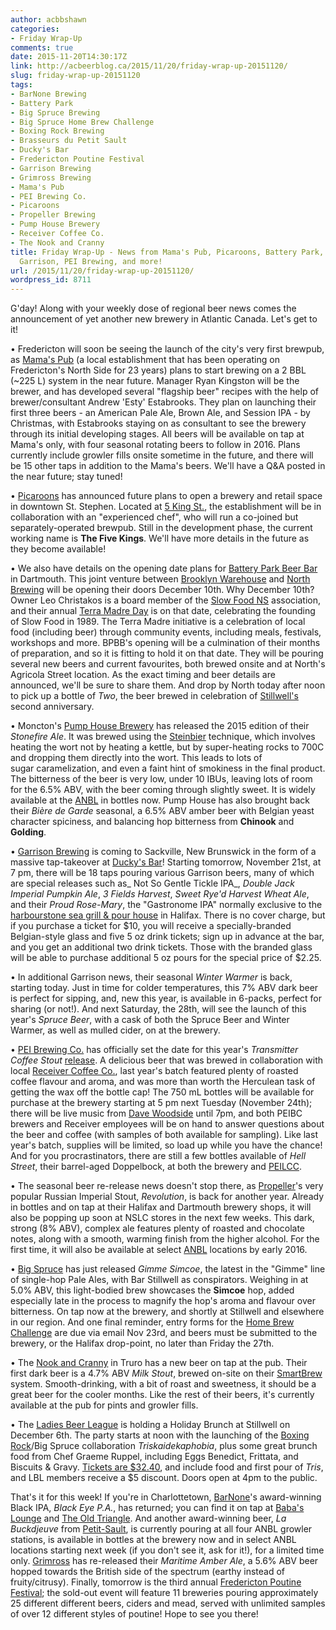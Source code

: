 ```yaml
---
author: acbbshawn
categories:
- Friday Wrap-Up
comments: true
date: 2015-11-20T14:30:17Z
link: http://acbeerblog.ca/2015/11/20/friday-wrap-up-20151120/
slug: friday-wrap-up-20151120
tags:
- BarNone Brewing
- Battery Park
- Big Spruce Brewing
- Big Spruce Home Brew Challenge
- Boxing Rock Brewing
- Brasseurs du Petit Sault
- Ducky's Bar
- Fredericton Poutine Festival
- Garrison Brewing
- Grimross Brewing
- Mama's Pub
- PEI Brewing Co.
- Picaroons
- Propeller Brewing
- Pump House Brewery
- Receiver Coffee Co.
- The Nook and Cranny
title: Friday Wrap-Up - News from Mama's Pub, Picaroons, Battery Park, Pump House,
  Garrison, PEI Brewing, and more!
url: /2015/11/20/friday-wrap-up-20151120/
wordpress_id: 8711
---
```


G'day! Along with your weekly dose of regional beer news comes the announcement of yet another new brewery in Atlantic Canada. Let's get to it!

• Fredericton will soon be seeing the launch of the city's very first brewpub, as [Mama's Pub](http://www.mamaspubwesthills.com/) (a local establishment that has been operating on Fredericton's North Side for 23 years) plans to start brewing on a 2 BBL (~225 L) system in the near future. Manager Ryan Kingston will be the brewer, and has developed several "flagship beer" recipes with the help of brewer/consultant Andrew 'Esty' Estabrooks. They plan on launching their first three beers - an American Pale Ale, Brown Ale, and Session IPA - by Christmas, with Estabrooks staying on as consultant to see the brewery through its initial developing stages. All beers will be available on tap at Mama's only, with four seasonal rotating beers to follow in 2016. Plans currently include growler fills onsite sometime in the future, and there will be 15 other taps in addition to the Mama's beers. We'll have a Q&A posted in the near future; stay tuned!

• [Picaroons](https://www.facebook.com/picaroons) has announced future plans to open a brewery and retail space in downtown St. Stephen. Located at [5 King St.](https://www.google.ca/maps/place/5+King+St,+St+Stephen,+NB+E3L+2C1/@45.1927039,-67.2776154,17z/data=!3m1!4b1!4m2!3m1!1s0x4ca5f934209deca5:0xf91b4f0be111e0f1), the establishment will be in collaboration with an "experienced chef", who will run a co-joined but separately-operated brewpub. Still in the development phase, the current working name is **The Five Kings**. We'll have more details in the future as they become available!

• We also have details on the opening date plans for [Battery Park Beer Bar](http://batterypark.ca/) in Dartmouth. This joint venture between [Brooklyn Warehouse](http://brooklynwarehouse.ca/) and [North Brewing](http://www.northbrewing.ca/) will be opening their doors December 10th. Why December 10th? Owner Leo Christakos is a board member of the [Slow Food NS](http://slowfoodns.com/) association, and their annual [Terra Madre Day](http://www.slowfood.com/what-we-do/international-events/terra-madre-day/) is on that date, celebrating the founding of Slow Food in 1989. The Terra Madre initiative is a celebration of local food (including beer) through community events, including meals, festivals, workshops and more. BPBB's opening will be a culmination of their months of preparation, and so it is fitting to hold it on that date. They will be pouring several new beers and current favourites, both brewed onsite and at North's Agricola Street location. As the exact timing and beer details are announced, we'll be sure to share them. And drop by North today after noon to pick up a bottle of _Two_, the beer brewed in celebration of [Stillwell's](http://www.barstillwell.com/) second anniversary.

• Moncton's [Pump House Brewery](http://beer.pumphousebrewery.ca/) has released the 2015 edition of their _Stonefire Ale_. It was brewed using the [Steinbier](http://www.germanbeerinstitute.com/Steinbier.html) technique, which involves heating the wort not by heating a kettle, but by super-heating rocks to 700C and dropping them directly into the wort. This leads to lots of sugar caramelization, and even a faint hint of smokiness in the final product. The bitterness of the beer is very low, under 10 IBUs, leaving lots of room for the 6.5% ABV, with the beer coming through slightly sweet. It is widely available at the [ANBL](http://www.nbliquor.com/Home/ProductDetails/4851) in bottles now. Pump House has also brought back their _Bière de Garde_ seasonal, a 6.5% ABV amber beer with Belgian yeast character spiciness, and balancing hop bitterness from **Chinook** and **Golding**.

• [Garrison Brewing](http://www.garrisonbrewing.com/) is coming to Sackville, New Brunswick in the form of a massive tap-takeover at [Ducky's Bar](https://www.facebook.com/duckysbar)! Starting tomorrow, November 21st, at 7 pm, there will be 18 taps pouring various Garrison beers, many of which are special releases such as_ Not So Gentle Tickle IPA_, _Double Jack Imperial Pumpkin Ale_, _3 Fields Harvest_, _Sweet Rye'd Harvest Wheat Ale_, and their _Proud Rose-Mary_, the "Gastronome IPA" normally exclusive to the [harbourstone sea grill & pour house](http://www.marriott.com/hotel-restaurants/yhzmc-halifax-marriott-harbourfront-hotel/harbourstone/5470933/home-page.mi) in Halifax. There is no cover charge, but if you purchase a ticket for $10, you will receive a specially-branded Belgian-style glass and five 5 oz drink tickets; sign up in advance at the bar, and you get an additional two drink tickets. Those with the branded glass will be able to purchase additional 5 oz pours for the special price of $2.25.

• In additional Garrison news, their seasonal _Winter Warmer_ is back, starting today. Just in time for colder temperatures, this 7% ABV dark beer is perfect for sipping, and, new this year, is available in 6-packs, perfect for sharing (or not!). And next Saturday, the 28th, will see the launch of this year's _Spruce Beer_, with a cask of both the Spruce Beer and Winter Warmer, as well as mulled cider, on at the brewery.

• [PEI Brewing Co.](http://peibrewingcompany.com/) has officially set the date for this year's _Transmitter Coffee Stout_ [release](https://www.facebook.com/events/1519592271693338/). A delicious beer that was brewed in collaboration with local [Receiver Coffee Co.](https://www.facebook.com/receivercoffeeco/), last year's batch featured plenty of roasted coffee flavour and aroma, and was more than worth the Herculean task of getting the wax off the bottle cap! The 750 mL bottles will be available for purchase at the brewery starting at 5 pm next Tuesday (November 24th); there will be live music from [Dave Woodside](https://www.facebook.com/davidwoodsidemusic) until 7pm, and both PEIBC brewers and Receiver employees will be on hand to answer questions about the beer and coffee (with samples of both available for sampling). Like last year's batch, supplies will be limited, so load up while you have the chance! And for you procrastinators, there are still a few bottles available of _Hell Street_, their barrel-aged Doppelbock, at both the brewery and [PEILCC](http://www.peilcc.ca/).

• The seasonal beer re-release news doesn't stop there, as [Propeller](http://www.drinkpropeller.ca/)'s very popular Russian Imperial Stout, _Revolution_, is back for another year. Already in bottles and on tap at their Halifax and Dartmouth brewery shops, it will also be popping up soon at NSLC stores in the next few weeks. This dark, strong (8% ABV), complex ale features plenty of roasted and chocolate notes, along with a smooth, warming finish from the higher alcohol. For the first time, it will also be available at select [ANBL](http://www.nbliquor.com/Home/Products?OrderAscending=true&Take=25&Skip=0&Search=propeller) locations by early 2016.

• [Big Spruce](http://www.bigspruce.ca/) has just released _Gimme Simcoe_, the latest in the "Gimme" line of single-hop Pale Ales, with Bar Stillwell as conspirators. Weighing in at 5.0% ABV, this light-bodied brew showcases the **Simcoe** hop, added especially late in the process to magnify the hop's aroma and flavour over bitterness. On tap now at the brewery, and shortly at Stillwell and elsewhere in our region. And one final reminder, entry forms for the [Home Brew Challenge](https://www.facebook.com/events/815036745283070/) are due via email Nov 23rd, and beers must be submitted to the brewery, or the Halifax drop-point, no later than Friday the 27th.

• The [Nook and Cranny](http://thenookandcranny.ca/) in Truro has a new beer on tap at the pub. Their first dark beer is a 4.7% ABV _Milk Stout_, brewed on-site on their [SmartBrew](http://www.smartbrew.com/) system. Smooth-drinking, with a bit of roast and sweetness, it should be a great beer for the cooler months. Like the rest of their beers, it's currently available at the pub for pints and growler fills.

• The [Ladies Beer League](http://ladiesbeerleague.ca/) is holding a Holiday Brunch at Stillwell on December 6th. The party starts at noon with the launching of the [Boxing Rock](http://www.boxingrock.ca/)/Big Spruce collaboration _Triskaidekaphobia_, plus some great brunch food from Chef Graeme Ruppel, including Eggs Benedict, Frittata, and Biscuits & Gravy. [Tickets are $32.40](https://www.eventbrite.ca/e/ladies-beer-league-holiday-brunch-2015-tickets-19590630102), and include food and first pour of _Tris_, and LBL members receive a $5 discount. Doors open at 4pm to the public.

That's it for this week! If you're in Charlottetown, [BarNone](http://@BARNONEBEER)'s award-winning Black IPA, _Black Eye P.A._, has returned; you can find it on tap at [Baba's Lounge](https://www.facebook.com/babasloungepei/?fref=ts) and [The Old Triangle](http://www.oldtrianglecharlottetown.com/welcome/). And another award-winning beer, _La Buckdjeuve_ from [Petit-Sault](http://petitsault.com/en/), is currently pouring at all four ANBL growler stations, is available in bottles at the brewery now and in select ANBL locations starting next week (if you don't see it, ask for it!), for a limited time only. [Grimross](https://www.facebook.com/pages/Grimross-Brewing-Co/110264115801307) has re-released their _Maritime Amber Ale_, a 5.6% ABV beer hopped towards the British side of the spectrum (earthy instead of fruity/citrusy). Finally, tomorrow is the third annual [Fredericton Poutine Festival](https://www.facebook.com/events/798689210186550/); the sold-out event will feature 11 breweries pouring approximately 25 different different beers, ciders and mead, served with unlimited samples of over 12 different styles of poutine! Hope to see you there!
